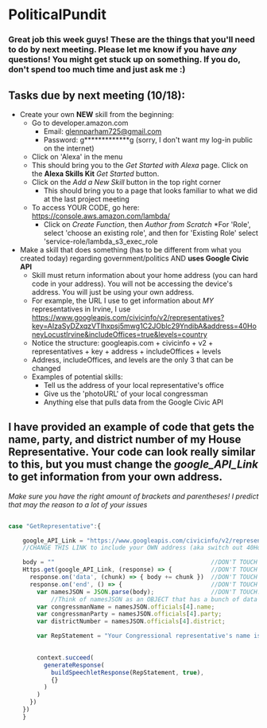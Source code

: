# PoliticalPundit

### Great job this week guys! These are the things that you'll need to do by next meeting.  Please let me know if you have *any* questions!  You might get stuck up on something.  If you do, don't spend too much time and just ask me :)

## Tasks due by next meeting (10/18):
* Create your own **NEW** skill from the beginning:
  * Go to developer.amazon.com
    * Email: glennparham725@gmail.com
    * Password: g*************g  (sorry, I don't want my log-in public on the internet)
  * Click on 'Alexa' in the menu 
  * This should bring you to the _Get Started with Alexa_ page.  Click on the **Alexa Skills Kit** _Get Started_ button.
  * Click on the _Add a New Skill_ button in the top right corner
    * This should bring you to a page that looks familiar to what we did at the last project meeting
  * To access YOUR CODE, go here: https://console.aws.amazon.com/lambda/
    * Click on *Create Function*, then *Author from Scratch*
      *For 'Role', select 'choose an existing role', and then for 'Existing Role' select 'service-role/lambda_s3_exec_role
* Make a skill that does something (has to be different from what you created today) regarding government/politics AND **uses Google Civic API**
  * Skill must return information about your home address (you can hard code in your address).  You will not be accessing the device's address.  You will just be using your own address.
  * For example, the URL I use to get information about _MY_ representatives in Irvine, I use https://www.googleapis.com/civicinfo/v2/representatives?key=AIzaSyDZxqzVTlhxpsj5mwg1C2JOblc29YndibA&address=40HoneyLocustIrvine&includeOffices=true&levels=country
  * Notice the structure: googleapis.com + civicinfo + v2 + representatives + key + address + includeOffices + levels
  * Address, includeOffices, and levels are the only 3 that can be changed
  * Examples of potential skills:
    * Tell us the address of your local representative's office
    * Give us the 'photoURL' of your local congressman
    * Anything else that pulls data from the Google Civic API
 
## I have provided an example of code that gets the name, party, and district number of my House Representative.  Your code can look really similar to this, but you must change the *google_API_Link* to get information from your own address.  

*Make sure you have the right amount of brackets and parentheses! I predict that may the reason to a lot of your issues*


```javascript

case "GetRepresentative":{

    google_API_Link = "https://www.googleapis.com/civicinfo/v2/representatives?key=AIzaSyDZxqzVTlhxpsj5mwg1C2JOblc29YndibA&address=" + "40HoneyLocustIrvine" +"&includeOffices=true&levels=country";
    //CHANGE THIS LINK to include your OWN address (aka switch out 40HoneyLocustIrvine for your address)

    body = ""                                            //DON'T TOUCH
    Https.get(google_API_Link, (response) => {           //DON'T TOUCH
      response.on('data', (chunk) => { body += chunk })  //DON'T TOUCH
      response.on('end', () => {                         //DON'T TOUCH
        var namesJSON = JSON.parse(body);                //DON'T TOUCH. 
            //Think of namesJSON as an OBJECT that has a bunch of data in it.  It's basically a bunch of nested dictionaries and arrays.  Access it as such (using "[]" and .)
        var congressmanName = namesJSON.officials[4].name;
        var congressmanParty = namesJSON.officials[4].party;
        var districtNumber = namesJSON.officials[4].district;

        var RepStatement = "Your Congressional representative's name is " + congressmanName +", and is of the " + congressmanParty + " party!  ";

       
        context.succeed(
          generateResponse(
            buildSpeechletResponse(RepStatement, true),
            {}
          )
        )
      })
    })
    }

```
